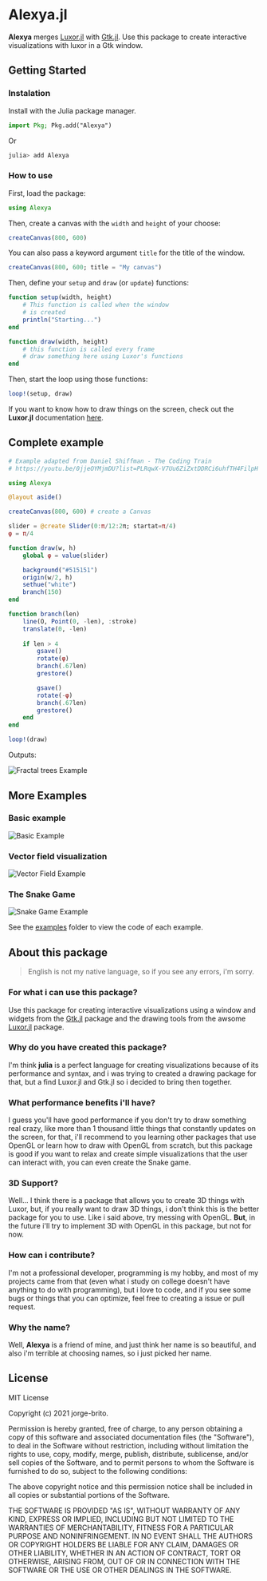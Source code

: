 # Alexya.jl

**Alexya** merges [Luxor.jl](https://github.com/JuliaGraphics/Luxor.jl) with [Gtk.jl](https://github.com/JuliaGraphics/Gtk.jl). Use this package to create interactive visualizations with luxor in a Gtk window.

## Getting Started

### Instalation

Install with the Julia package manager.

```julia
import Pkg; Pkg.add("Alexya")
```

Or

```julia
julia> add Alexya
```
### How to use

First, load the package:

```julia
using Alexya
```

Then, create a canvas with the `width` and `height` of your choose:

```julia
createCanvas(800, 600)
```

You can also pass a keyword argument `title` for the title of the window.

```julia
createCanvas(800, 600; title = "My canvas")
```

Then, define your `setup` and `draw` (or `update`) functions:

```julia
function setup(width, height)
    # This function is called when the window
    # is created
    println("Starting...")
end

function draw(width, height)
    # this function is called every frame
    # draw something here using Luxor's functions
end
```

Then, start the loop using those functions:

```julia
loop!(setup, draw)
```
If you want to know how to draw things on the screen, check out
the **Luxor.jl** documentation [here](https://juliahub.com/docs/Luxor/HA9ps/2.7.0/tutorial/).

## Complete example

```julia
# Example adapted from Daniel Shiffman - The Coding Train
# https://youtu.be/0jjeOYMjmDU?list=PLRqwX-V7Uu6ZiZxtDDRCi6uhfTH4FilpH

using Alexya

@layout aside()

createCanvas(800, 600) # create a Canvas

slider = @create Slider(0:π/12:2π; startat=π/4)
φ = π/4

function draw(w, h)
    global φ = value(slider)

    background("#515151")
    origin(w/2, h)
    sethue("white")
    branch(150)
end

function branch(len)
    line(O, Point(0, -len), :stroke)
    translate(0, -len)
    
    if len > 4
        gsave()
        rotate(φ)
        branch(.67len)
        grestore()

        gsave()
        rotate(-φ)
        branch(.67len)
        grestore()
    end
end

loop!(draw)
```

Outputs:

![Fractal trees Example](example2.gif)

## More Examples

### Basic example

![Basic Example](example1.gif)

### Vector field visualization

![Vector Field Example](example3.gif)

### The Snake Game

![Snake Game Example](example4.gif)

See the [examples](./examples) folder to view the code of each example.

## About this package

> English is not my native language, so if you see any errors, i'm sorry.

### For what i can use this package?

Use this package for creating interactive visualizations using a window and widgets from the [Gtk.jl](https://github.com/JuliaGraphics/Gtk.jl) package and the drawing tools from the awsome [Luxor.jl](https://github.com/JuliaGraphics/Luxor.jl) package.

### Why do you have created this package?

I'm think **julia** is a perfect language for creating visualizations because of its performance and syntax, and i was trying to created a drawing package for that, but a find Luxor.jl and Gtk.jl so i decided to bring then together.

### What performance benefits i'll have?

I guess you'll have good performance if you don't try to draw something real crazy, like more than 1 thousand little things that constantly updates on the screen, for that, i'll recommend to you learning other packages that use OpenGL or learn how to draw with OpenGL from scratch, but this package is good if you want to relax and create simple visualizations that the user can interact with, you can even create the Snake game.

### 3D Support?

Well... I think there is a package that allows you to create 3D things with Luxor, but, if you really want to draw 3D things, i don't think this is the better package for you to use. Like i said above, try messing with OpenGL. **But**, in the future i'll try to implement 3D with OpenGL in this package, but not for now.

### How can i contribute?

I'm not a professional developer, programming is my hobby, and most of my projects came from that (even what i study on college doesn't have anything to do with programming), but i love to code, and if you see some bugs or things that you can optimize, feel free to creating a issue or pull request.

### Why the name?

Well, **Alexya** is a friend of mine, and just think her name is so beautiful, and also i'm terrible at choosing names, so i just picked her name.

## License

MIT License

Copyright (c) 2021 jorge-brito.

Permission is hereby granted, free of charge, to any person obtaining a copy
of this software and associated documentation files (the "Software"), to deal
in the Software without restriction, including without limitation the rights
to use, copy, modify, merge, publish, distribute, sublicense, and/or sell
copies of the Software, and to permit persons to whom the Software is
furnished to do so, subject to the following conditions:

The above copyright notice and this permission notice shall be included in all
copies or substantial portions of the Software.

THE SOFTWARE IS PROVIDED "AS IS", WITHOUT WARRANTY OF ANY KIND, EXPRESS OR
IMPLIED, INCLUDING BUT NOT LIMITED TO THE WARRANTIES OF MERCHANTABILITY,
FITNESS FOR A PARTICULAR PURPOSE AND NONINFRINGEMENT. IN NO EVENT SHALL THE
AUTHORS OR COPYRIGHT HOLDERS BE LIABLE FOR ANY CLAIM, DAMAGES OR OTHER
LIABILITY, WHETHER IN AN ACTION OF CONTRACT, TORT OR OTHERWISE, ARISING FROM,
OUT OF OR IN CONNECTION WITH THE SOFTWARE OR THE USE OR OTHER DEALINGS IN THE
SOFTWARE.